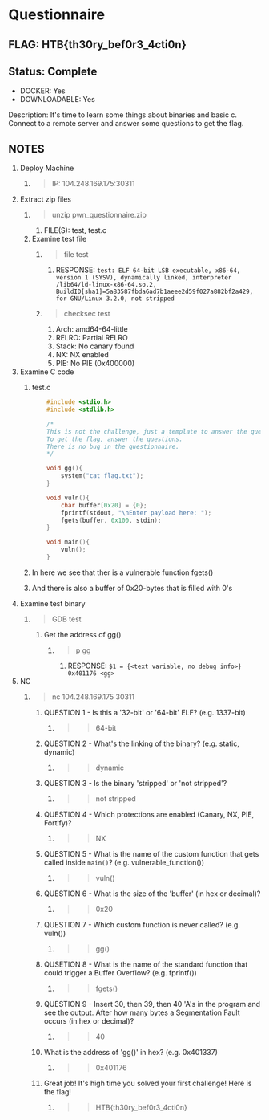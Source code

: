 # Questionnaire

## FLAG: HTB{th30ry_bef0r3_4cti0n}

## Status: Complete

+ DOCKER: Yes
+ DOWNLOADABLE: Yes

Description: It's time to learn some things about binaries and basic c. Connect to a remote server and answer some questions to get the flag.

## NOTES

1. Deploy Machine
   1. > IP: 104.248.169.175:30311
2. Extract zip files
   1. > unzip pwn_questionnaire.zip
      1. FILE(S): test, test.c
   2. Examine test file
      1. > file test
         1. RESPONSE: `test: ELF 64-bit LSB executable, x86-64, version 1 (SYSV), dynamically linked, interpreter /lib64/ld-linux-x86-64.so.2, BuildID[sha1]=5a83587fbda6ad7b1aeee2d59f027a882bf2a429, for GNU/Linux 3.2.0, not stripped`
      2. > checksec test
         1. Arch:     amd64-64-little
         2. RELRO:    Partial RELRO
         3. Stack:    No canary found
         4. NX:       NX enabled
         5. PIE:      No PIE (0x400000)
3. Examine C code
   1. test.c

        ```c
            #include <stdio.h>
            #include <stdlib.h>

            /*
            This is not the challenge, just a template to answer the questions.
            To get the flag, answer the questions. 
            There is no bug in the questionnaire.
            */

            void gg(){
                system("cat flag.txt");
            }

            void vuln(){
                char buffer[0x20] = {0};
                fprintf(stdout, "\nEnter payload here: ");
                fgets(buffer, 0x100, stdin);
            }

            void main(){
                vuln();
            }
        ```

   2. In here we see that ther is a vulnerable function fgets()
   3. And there is also a buffer of 0x20-bytes that is filled with 0's
4. Examine test binary
   1. > GDB test
      1. Get the address of gg()
         1. > p gg
            1. RESPONSE: `$1 = {<text variable, no debug info>} 0x401176 <gg>`
5. NC
   1. > nc 104.248.169.175 30311
      1. QUESTION 1 - Is this a '32-bit' or '64-bit' ELF? (e.g. 1337-bit)
         1. >> 64-bit
      2. QUESTION 2 - What's the linking of the binary? (e.g. static, dynamic)
         1. >> dynamic
      3. QUESTION 3 - Is the binary 'stripped' or 'not stripped'?
         1. >> not stripped
      4. QUESTION 4 - Which protections are enabled (Canary, NX, PIE, Fortify)?
         1. >> NX
      5. QUESTION 5 - What is the name of the custom function that gets called inside `main()`? (e.g. vulnerable_function())
         1. >> vuln()
      6. QUESTION 6 - What is the size of the 'buffer' (in hex or decimal)?
         1. >> 0x20
      7. QUESTION 7 - Which custom function is never called? (e.g. vuln())
         1. >> gg()
      8. QUSETION 8 - What is the name of the standard function that could trigger a Buffer Overflow? (e.g. fprintf())
         1. >> fgets()
      9. QUESTION 9 - Insert 30, then 39, then 40 'A's in the program and see the output. After how many bytes a Segmentation Fault occurs (in hex or decimal)?
         1. >> 40
      10. What is the address of 'gg()' in hex? (e.g. 0x401337)
          1. >> 0x401176
      11. Great job! It's high time you solved your first challenge! Here is the flag!
          1. >> HTB{th30ry_bef0r3_4cti0n}
